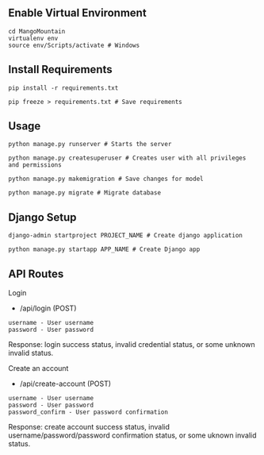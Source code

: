 ## Enable Virtual Environment
```
cd MangoMountain
virtualenv env
source env/Scripts/activate # Windows
```

## Install Requirements
```
pip install -r requirements.txt
```
```
pip freeze > requirements.txt # Save requirements
```

## Usage
```
python manage.py runserver # Starts the server
```
```
python manage.py createsuperuser # Creates user with all privileges and permissions
```
```
python manage.py makemigration # Save changes for model
```
```
python manage.py migrate # Migrate database
```

## Django Setup
```
django-admin startproject PROJECT_NAME # Create django application
```
```
python manage.py startapp APP_NAME # Create Django app
```


## API Routes
Login
- /api/login (POST)
```
username - User username
password - User password
```
Response: login success status, invalid credential status, or some unknown invalid status.

Create an account
- /api/create-account (POST)
```
username - User username
password - User password
password_confirm - User password confirmation
```
Response: create account success status, invalid username/password/password confirmation status, or some uknown invalid status.
